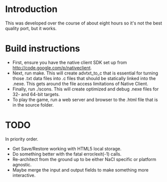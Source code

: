 # Introduction #

This was developed over the course of about eight hours so it's not the best quality port, but it works.

# Build instructions #

  * First, ensure you have the native client SDK set up from http://code.google.com/p/nativeclient.
  * Next, run make. This will create advtxt\_to\_c that is essential for turning those .txt data files into .c files that should be statically linked into the .nexe. This gets around the file access limitations of Native Client.
  * Finally, run ./scons. This will create optimized and debug .nexe files for 32- and 64-bit targets.
  * To play the game, run a web server and browser to the .html file that is in the source folder.

# TODO #

In priority order.
  * Get Save/Restore working with HTML5 local storage.
  * Do something better with the fatal error/exit(-1) calls.
  * Re-architect from the ground up to be either NaCl specific or platform agnostic.
  * Maybe merge the input and output fields to make something more interactive.